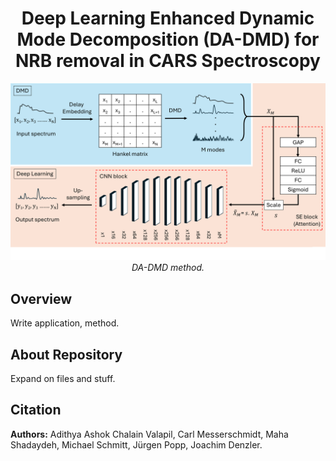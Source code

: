 <div align="center">

# **Deep Learning Enhanced Dynamic Mode Decomposition (DA-DMD) for NRB removal in CARS Spectroscopy**
</div>

<p align="center">
  <img src="images/Methods.png" width="1000" alt="DA-DMD method">
  <br>
  <em>DA-DMD method.</em>
</p>

## Overview
Write application, method.

## About Repository
Expand on files and stuff.

## Citation
**Authors:** Adithya Ashok Chalain Valapil, Carl Messerschmidt, Maha Shadaydeh, Michael Schmitt, Jürgen Popp, Joachim Denzler.
